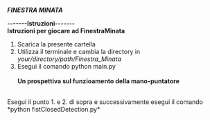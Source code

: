 ***FINESTRA MINATA***

**-------Istruzioni-------**
<br>
**Istruzioni per giocare ad FinestraMinata**
1. Scarica la presente cartella
2. Utilizza il terminale e cambia la directory in
  *your/directory/path/Finestra_Minata*
3. Esegui il comando
   python main.py
<br><br>
**Un prospettiva sul funzioamento della mano-puntatore**
<br>
Esegui il punto 1. e 2. di sopra
e successivamente esegui il comando
  *python fistClosedDetection.py*



